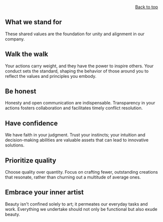 <div id="readme" class="Box-body readme blob js-code-block-container">
<article class="markdown-body entry-content p-3 p-md-6" itemprop="text">
<p align="right">
<a href="https://github.com/oreol-ag/oreol-web#--advanced-computing-technologies">Back to top</a>
</p>

# What we stand for

These shared values are the foundation for unity and alignment in our company.

## Walk the walk
Your actions carry weight, and they have the power to inspire others. Your conduct sets the standard, shaping the behavior of those around you to reflect the values and principles you embody.
    
## Be honest
Honesty and open communication are indispensable. Transparency in your actions fosters collaboration and facilitates timely conflict resolution.

## Have confidence
We have faith in your judgment. Trust your instincts; your intuition and decision-making abilities are valuable assets that can lead to innovative solutions.
    
## Prioritize quality 
Choose quality over quantity. Focus on crafting fewer, outstanding creations that resonate, rather than churning out a multitude of average ones.

## Embrace your inner artist
Beauty isn't confined solely to art; it permeates our everyday tasks and work. Everything we undertake should not only be functional but also exude beauty.